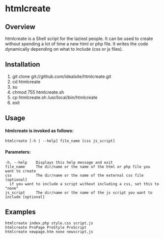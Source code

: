 # htmlcreate

## Overview
htmlcreate is a Shell script for the laziest people.
It can be used to create without spending a lot of time a new html or php file.
It writes the code dynamically depending on  what to include (css or js files).

## Installation
1. git clone git://github.com/idealsite/htmlcreate.git
2. cd htmlcreate
3. su
4. chmod 755 htmlcreate.sh
5. cp htmlcreate.sh /usr/local/bin/htmlcreate
6. exit

## Usage
#### htmlcreate is invoked as follows:
    htmlcreate [-h | --help] file_name [css js_script]
#### Parameters:
    -h, --help    Displays this help message and exit
    file_name     The dir/name or the name of the html or php file you want to create
    css           The dir/name or the name of the external css file [optional]
      if you want to include a script without including a css, set this to "none"
    js_script     The dir/name or the name of the js script you want to include [optional]

## Examples
    htmlcreate index.php style.css script.js
    htmlcreate ProPage ProStyle ProScript
    htmlcreate newpage.htm none newscript.js
